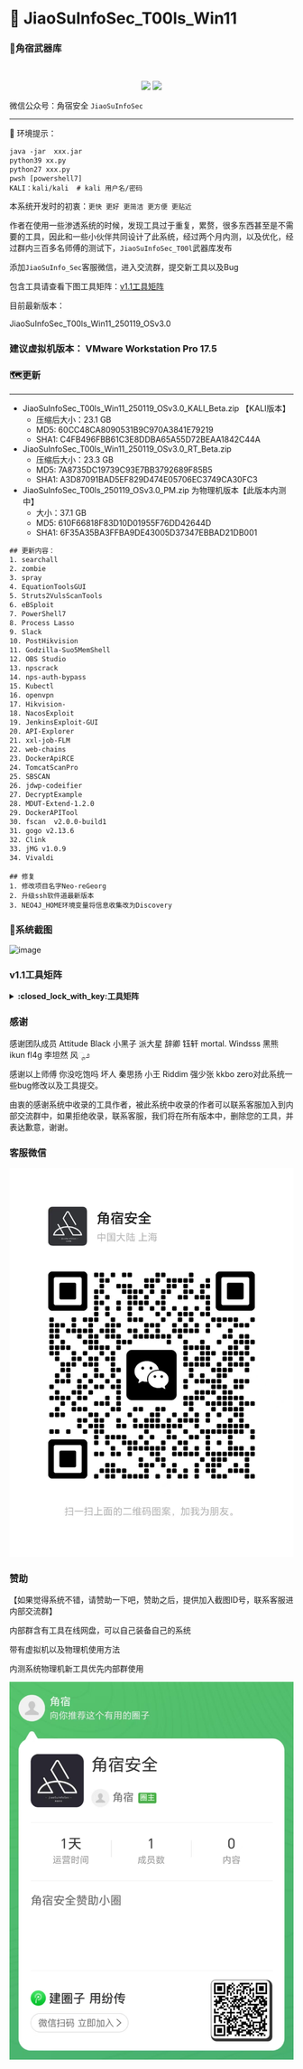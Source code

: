 #  🚀	JiaoSuInfoSec_T00ls_Win11




### :small_red_triangle:角宿武器库
<br/>
  <p align="center">
<img src="https://img.shields.io/badge/JiaoSuInfoSec-角宿安全团队-pink">
<img src="https://img.shields.io/badge/T00ls-角宿武器库-green">
</p>

微信公众号：角宿安全  `JiaoSuInfoSec`

------
📢 环境提示：
```shell
java -jar  xxx.jar
python39 xx.py
python27 xxx.py
pwsh [powershell7] 
KALI：kali/kali  # kali 用户名/密码
```
本系统开发时的初衷：`更快 更好 更简洁 更方便 更贴近`

作者在使用一些渗透系统的时候，发现工具过于重复，累赘，很多东西甚至是不需要的工具，因此和一些小伙伴共同设计了此系统，经过两个月内测，以及优化，经过群内三百多名师傅的测试下，`JiaoSuInfoSec_T00l`武器库发布

添加`JiaoSuInfo_Sec`客服微信，进入交流群，提交新工具以及Bug

包含工具请查看下图工具矩阵：[v1.1工具矩阵](https://github.com/JiaoSuInfoSec/JiaoSuInfoSec_T00ls_Win11/blob/main/README.md#%E5%B7%A5%E5%85%B7%E7%9F%A9%E9%98%B5)

目前最新版本：

JiaoSuInfoSec_T00ls_Win11_250119_OSv3.0


###  建议虚拟机版本： VMware Workstation Pro 17.5


### :world_map:更新
------
- JiaoSuInfoSec_T00ls_Win11_250119_OSv3.0_KALI_Beta.zip 【KALI版本】
  - 压缩后大小：23.1 GB 
  - MD5: 60CC48CA8090531B9C970A3841E79219
  - SHA1: C4FB496FBB61C3E8DDBA65A55D72BEAA1842C44A
- JiaoSuInfoSec_T00ls_Win11_250119_OSv3.0_RT_Beta.zip 
  - 压缩后大小：23.3 GB 
  - MD5: 7A8735DC19739C93E7BB3792689F85B5
  - SHA1: A3D87091BAD5EF829D474E05706EC3749CA30FC3
- JiaoSuInfoSec_T00ls_250119_OSv3.0_PM.zip 为物理机版本【此版本内测中】
  - 大小：37.1 GB
  - MD5: 610F66818F83D10D01955F76DD42644D
  - SHA1: 6F35A35BA3FFBA9DE43005D37347EBBAD21DB001

```
## 更新内容：
1. searchall
2. zombie
3. spray
4. EquationToolsGUI
5. Struts2VulsScanTools
6. eBSploit
7. PowerShell7
8. Process Lasso
9. Slack
10. PostHikvision
11. Godzilla-Suo5MemShell
12. OBS Studio
13. npscrack
14. nps-auth-bypass
15. Kubectl
16. openvpn
17. Hikvision-
18. NacosExploit
19. JenkinsExploit-GUI
20. API-Explorer
21. xxl-job-FLM
22. web-chains
23. DockerApiRCE
24. TomcatScanPro
25. SBSCAN
26. jdwp-codeifier
27. DecryptExample
28. MDUT-Extend-1.2.0
29. DockerAPITool
30. fscan  v2.0.0-build1
31. gogo v2.13.6
32. Clink
33. jMG v1.0.9
34. Vivaldi

## 修复
1. 修改项目名字Neo-reGeorg
2. 升级ssh软件道最新版本
3. NEO4J_HOME环境变量将信息收集改为Discovery
```
### :beginner:系统截图
![image](https://github.com/user-attachments/assets/43f2ff47-759c-47cd-84df-0f7e017d71a6)






### v1.1工具矩阵
<details>
<summary><b>:closed_lock_with_key:工具矩阵</b></summary>
  
  ![image](工具矩阵.png)
  
</details>
  
### 感谢

感谢团队成员 Attitude  Black 小黑子 派大星 辞卿 钰轩 mortal. Windsss 黑熊 ikun  fl4g 李坦然 风ೄ೨

感谢以上师傅 你没吃饱吗  坏人 秦思扬 小王 Riddim 强少张  kkbo zero对此系统一些bug修改以及工具提交。

由衷的感谢系统中收录的工具作者，被此系统中收录的作者可以联系客服加入到内部交流群中，如果拒绝收录，联系客服，我们将在所有版本中，删除您的工具，并表达歉意，谢谢。

### 客服微信
![image](客服.jpg)

### 赞助
【如果觉得系统不错，请赞助一下吧，赞助之后，提供加入截图ID号，联系客服进内部交流群】

内部群含有工具在线网盘，可以自己装备自己的系统

带有虚拟机以及物理机使用方法

内测系统物理机新工具优先内部群使用

![image](赞助.jpg)
